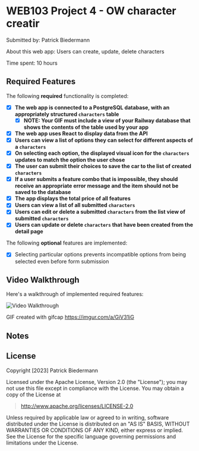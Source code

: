 # WEB103 Project 4 - OW character creatir

Submitted by: Patrick Biedermann

About this web app: Users can create, update, delete characters

Time spent: 10 hours

## Required Features

The following **required** functionality is completed:

<!-- Make sure to check off completed functionality below -->
- [x] **The web app is connected to a PostgreSQL database, with an appropriately structured `characters` table**
  - [x] **NOTE: Your GIF must include a view of your Railway database that shows the contents of the table used by your app**
- [x] **The web app uses React to display data from the API**
- [x] **Users can view a list of options they can select for different aspects of a `characters`**
- [x] **On selecting each option, the displayed visual icon for the `characters` updates to match the option the user chose**
- [x] **The user can submit their choices to save the car to the list of created `characters`**
- [x] **If a user submits a feature combo that is impossible, they should receive an appropriate error message and the item should not be saved to the database**
- [x] **The app displays the total price of all features**
- [x] **Users can view a list of all submitted `characters`**
- [x] **Users can edit or delete a submitted `characters` from the list view of submitted `characters`**
- [x] **Users can update or delete `characters` that have been created from the detail page**

The following **optional** features are implemented:

- [x] Selecting particular options prevents incompatible options from being selected even before form submission


## Video Walkthrough

Here's a walkthrough of implemented required features:

<img src='http://i.imgur.com/link/to/your/gif/file.gif' title='Video Walkthrough' width='' alt='Video Walkthrough' />

<!-- Replace this with whatever GIF tool you used! -->
GIF created with gifcap https://imgur.com/a/GiV31iG
<!-- Recommended tools:
[Kap](https://getkap.co/) for macOS
[ScreenToGif](https://www.screentogif.com/) for Windows
[peek](https://github.com/phw/peek) for Linux. -->

## Notes


## License

Copyright [2023] Patrick Biedermann

Licensed under the Apache License, Version 2.0 (the "License"); you may not use this file except in compliance with the License. You may obtain a copy of the License at

> http://www.apache.org/licenses/LICENSE-2.0

Unless required by applicable law or agreed to in writing, software distributed under the License is distributed on an "AS IS" BASIS, WITHOUT WARRANTIES OR CONDITIONS OF ANY KIND, either express or implied. See the License for the specific language governing permissions and limitations under the License.